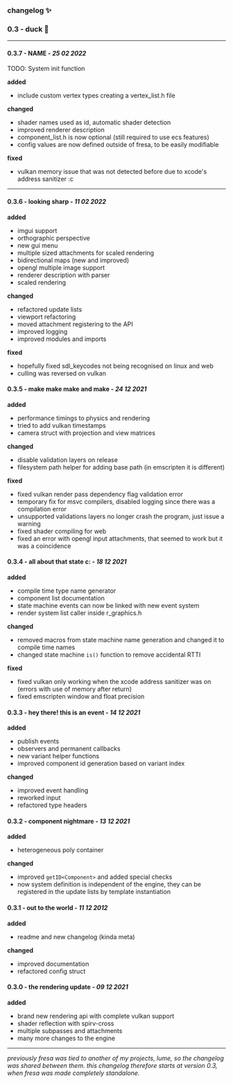 ### changelog :sparkles:

### 0.3 - duck :duck:

---

#### 0.3.7 - NAME - _25 02 2022_

TODO: System init function

**added**
- include custom vertex types creating a vertex_list.h file

**changed**
- shader names used as id, automatic shader detection
- improved renderer description
- component_list.h is now optional (still required to use ecs features)
- config values are now defined outside of fresa, to be easily modifiable

**fixed**
- vulkan memory issue that was not detected before due to xcode's address sanitizer :c

---

#### 0.3.6 - looking sharp - _11 02 2022_

**added**
- imgui support
- orthographic perspective
- new gui menu
- multiple sized attachments for scaled rendering
- bidirectional maps (new and improved)
- opengl multiple image support
- renderer description with parser
- scaled rendering

**changed**
- refactored update lists
- viewport refactoring
- moved attachment registering to the API
- improved logging
- improved modules and imports

**fixed**
- hopefully fixed sdl_keycodes not being recognised on linux and web
- culling was reversed on vulkan

#### 0.3.5 - make make make and make - _24 12 2021_

**added**
- performance timings to physics and rendering
- tried to add vulkan timestamps 
- camera struct with projection and view matrices

**changed**
- disable validation layers on release
- filesystem path helper for adding base path (in emscripten it is different)

**fixed**
- fixed vulkan render pass dependency flag validation error
- temporary fix for msvc compilers, disabled logging since there was a compilation error
- unsupported validations layers no longer crash the program, just issue a warning
- fixed shader compiling for web
- fixed an error with opengl input attachments, that seemed to work but it was a coincidence

#### 0.3.4 - all about that state c: - _18 12 2021_

**added**
- compile time type name generator
- component list documentation
- state machine events can now be linked with new event system
- render system list caller inside r_graphics.h

**changed**
- removed macros from state machine name generation and changed it to compile time names
- changed state machine `is()` function to remove accidental RTTI

**fixed**
- fixed vulkan only working when the xcode address sanitizer was on (errors with use of memory after return)
- fixed emscripten window and float precision

#### 0.3.3 - hey there! this is an event - _14 12 2021_

**added**
- publish events
- observers and permanent callbacks
- new variant helper functions
- improved component id generation based on variant index

**changed**
- improved event handling
- reworked input
- refactored type headers

#### 0.3.2 - component nightmare - _13 12 2021_

**added**
- heterogeneous poly container

**changed**
- improved `getID<Component>` and added special checks
- now system definition is independent of the engine, they can be registered in the update lists by template instantiation

#### 0.3.1 - out to the world - _11 12 2012_

**added**
- readme and new changelog (kinda meta)

**changed**
- improved documentation
- refactored config struct

#### 0.3.0 - the rendering update - _09 12 2021_

**added**
- brand new rendering api with complete vulkan support
- shader reflection with spirv-cross
- multiple subpasses and attachments
- many more changes to the engine

---

_previously fresa was tied to another of my projects, lume, so the changelog was shared between them. this changelog therefore starts at version 0.3, when fresa was made completely standalone._
